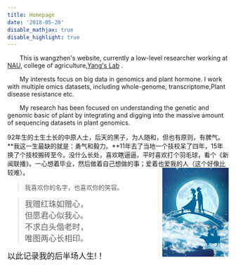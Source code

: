 ```yaml
---
title: Homepage
date: '2018-05-20'
disable_mathjax: true
disable_highlight: true
---
```



&emsp;&emsp;This is wangzhen's website, currently a low-level researcher working at <a href="http://www.njau.edu.cn/"  target="_blank">NAU</a>, college of agriculture,<a href="/" target="_blank">Yang's Lab</a> .

&emsp;&emsp;My interests focus on big data in genomics and  plant hormone. I work with multiple omics datasets, including whole-genome, transcriptome,Plant disease resistance etc.

&emsp;&emsp;My research has been focused on understanding the genetic and genomic basic of plant by integrating and digging into the massive amount of sequencing datasets in plant genomics.


92年生的土生土长的中原人士，后天的黑子，为人随和，但也有原则，有脾气。**我这一生最缺的就是：勇气和毅力。**11年去了当地一个技校呆了四年，15年换了个技校搬砖至今。没什么长处，喜欢瞎逼逼，平时喜欢打个羽毛球，看个《新闻联播》。一心想着毕业，然后做着自己想做的事；爱着也爱我的人（这个好像比较难）。
<img src="https://raw.githubusercontent.com/horticulture-kid/website-biowz/master/content/image/queqiao.jpg" style="max-width:30%;min-width:40px;float:right;" alt="wangzhen" />

> 
> 我喜欢你的名字，也喜欢你的笑容。
 
> <font size=4>我赠红珠如赠心，</font> <br>
> <font size=4>但愿君心似我心。</font> <br>
> <font size=4>不求白头偕老时，</font> <br>
> <font size=4>唯图两心长相印。</font> <br>

<font size=4>以此记录我的后半场人生!！</font>